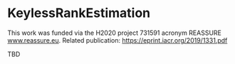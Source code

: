 # KeylessRankEstimation

This work was funded via the H2020 project 731591 acronym REASSURE www.reassure.eu. 
Related publication: https://eprint.iacr.org/2019/1331.pdf

TBD
